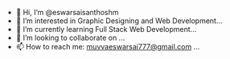 - 👋 Hi, I’m @eswarsaisanthoshm
- 👀 I’m interested in Graphic Designing and Web Development...
- 🌱 I’m currently learning Full Stack Web Development...
- 💞️ I’m looking to collaborate on ...
- 📫 How to reach me: muvvaeswarsai777@gmail.com  ...

<!---
meswarsai/meswarsai is a ✨ special ✨ repository because its `README.md` (this file) appears on your GitHub profile.
You can click the Preview link to take a look at your changes.
--->
